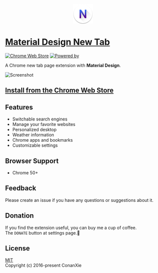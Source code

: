 <div align="center">
  <img src="dist/icons/icon@128.png" width="64" alt="LOGO" />
</div>

# [Material Design New Tab](https://tab.xiejie.co)

[![Chrome Web Store](https://img.shields.io/badge/Chrome%20Web%20Store-v1.8.2-blue.svg)](https://chrome.google.com/webstore/detail/material-design-new-tab/kgfodmcknjlgkbgkkafogbdaibkfgdgo)
[![Powered by](https://img.shields.io/badge/Powered%20by-material--ui-green.svg)](http://www.material-ui.com)

A Chrome new tab page extension with **Material Design**.

![Screenshot](https://lh3.googleusercontent.com/gDaDhxRdfd39Etou9ry-X8Lm8KH9qi5hxea8yZs7Y_zCRjMrEMb1-qbXKqYtG4Bq3PGffxTF=s640-h400-e365)

## [Install from the Chrome Web Store](https://chrome.google.com/webstore/detail/material-design-new-tab/kgfodmcknjlgkbgkkafogbdaibkfgdgo)

## Features
- Switchable search engines
- Manage your favorite websites
- Personalized desktop
- Weather information
- Chrome apps and bookmarks
- Customizable settings

## Browser Support
- Chrome 50+

## Feedback
Please create an issue if you have any questions or suggestions about it.

## Donation
If you find the extension useful, you can buy me a cup of coffee.  
The `DONATE` button at settings page.💖

## License
[MIT](LICENSE)  
Copyright (c) 2016-present ConanXie
